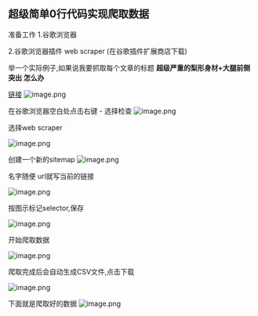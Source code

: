 ## 超级简单0行代码实现爬取数据

准备工作
1.谷歌浏览器

2.谷歌浏览器插件 web scraper (在谷歌插件扩展商店下载)

举一个实际例子,如果说我要抓取每个文章的标题 **超级严重的梨形身材+大腿前侧突出 怎么办**

[链接](https://www.zhihu.com/people/xia-si-yin-liao-ang/activities)
![image.png](https://upload-images.jianshu.io/upload_images/1419035-0b11db8ba329a6ba.png?imageMogr2/auto-orient/strip%7CimageView2/2/w/620)

在谷歌浏览器空白处点击右键 - 选择检查
![image.png](https://upload-images.jianshu.io/upload_images/1419035-2d6a6ec1e97f2767.png?imageMogr2/auto-orient/strip%7CimageView2/2/w/620)

选择web scraper 


![image.png](https://upload-images.jianshu.io/upload_images/1419035-b1f1b9b0cf3b5dbc.png?imageMogr2/auto-orient/strip%7CimageView2/2/w/620)

创建一个新的sitemap
![image.png](https://upload-images.jianshu.io/upload_images/1419035-0609e9b281f60052.png?imageMogr2/auto-orient/strip%7CimageView2/2/w/620)

名字随便 url就写当前的链接


![image.png](https://upload-images.jianshu.io/upload_images/1419035-b2366758f6914032.png?imageMogr2/auto-orient/strip%7CimageView2/2/w/620)

按图示标记selector,保存

![image.png](https://upload-images.jianshu.io/upload_images/1419035-722a61dcab078986.png?imageMogr2/auto-orient/strip%7CimageView2/2/w/620)

开始爬取数据

![image.png](https://upload-images.jianshu.io/upload_images/1419035-37a563f15e5739ab.png?imageMogr2/auto-orient/strip%7CimageView2/2/w/620)

爬取完成后会自动生成CSV文件,点击下载

![image.png](https://upload-images.jianshu.io/upload_images/1419035-a1adb7a946230675.png?imageMogr2/auto-orient/strip%7CimageView2/2/w/620)


下面就是爬取好的数据
![image.png](https://upload-images.jianshu.io/upload_images/1419035-d8faf7008cbba063.png?imageMogr2/auto-orient/strip%7CimageView2/2/w/620)
